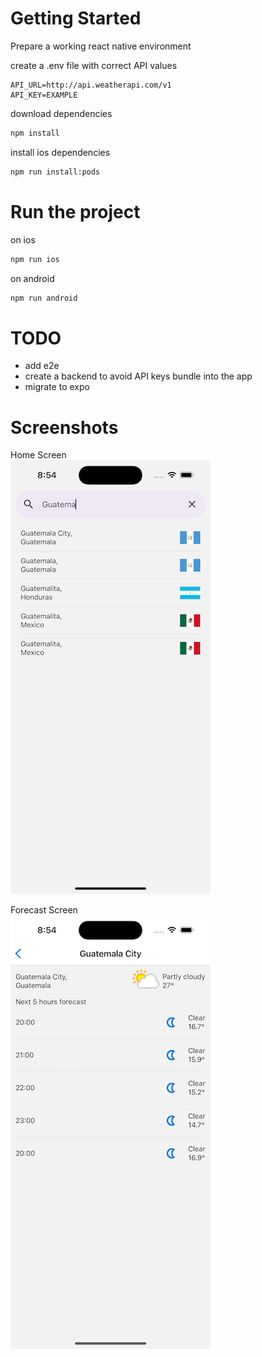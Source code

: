  
# Getting Started

Prepare a working react native environment

create a .env file with correct API values
```
API_URL=http://api.weatherapi.com/v1
API_KEY=EXAMPLE
```

download dependencies
```bash
npm install
```
 
install ios dependencies
```bash
npm run install:pods
```
 

# Run the project

on ios
```bash
npm run ios
```

on android
```bash
npm run android
```


# TODO
- add e2e
- create a backend to avoid API keys bundle into the app
- migrate to expo


# Screenshots

Home Screen  
![image info](./docs/home.png)

Forecast Screen  
![image info](./docs/forecast.png)